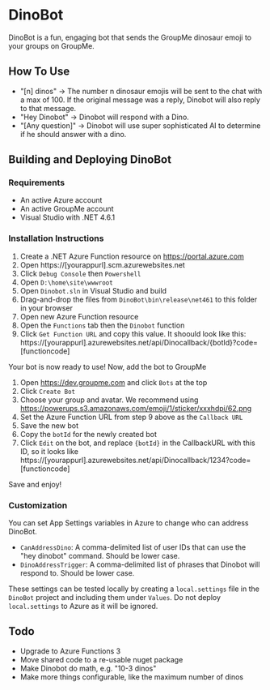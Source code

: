 ﻿# DinoBot
DinoBot is a fun, engaging bot that sends the GroupMe dinosaur emoji to your groups on GroupMe.

## How To Use
- "[n] dinos" -> The number n dinosaur emojis will be sent to the chat with a max of 100. If the original message was a reply, Dinobot will also reply to that message.
- "Hey Dinobot" -> Dinobot will respond with a Dino.
- "[Any question]" -> Dinobot will use super sophisticated AI to determine if he should answer with a dino.

## Building and Deploying DinoBot

### Requirements

- An active Azure account
- An active GroupMe account
- Visual Studio with .NET 4.6.1

### Installation Instructions

1) Create a .NET Azure Function resource on https://portal.azure.com
2) Open https://[yourappurl].scm.azurewebsites.net
3) Click `Debug Console` then `Powershell`
4) Open `D:\home\site\wwwroot`
5) Open `Dinobot.sln` in Visual Studio and build
6) Drag-and-drop the files from `DinoBot\bin\release\net461` to this folder in your browser
7) Open new Azure Function resource
8) Open the `Functions` tab then the `Dinobot` function
9) Click `Get Function URL` and copy this value. It shoould look like this: https://[yourappurl].azurewebsites.net/api/Dinocallback/{botId}?code=[functioncode]

Your bot is now ready to use! Now, add the bot to GroupMe

1) Open https://dev.groupme.com and click `Bots` at the top
2) Click `Create Bot`
3) Choose your group and avatar. We recommend using https://powerups.s3.amazonaws.com/emoji/1/sticker/xxxhdpi/62.png
4) Set the Azure Function URL from step 9 above as the `Callback URL`
5) Save the new bot
6) Copy the `botId` for the newly created bot
7) Click `Edit` on the bot, and replace `{botId}` in the CallbackURL with this ID, so it looks like https://[yourappurl].azurewebsites.net/api/Dinocallback/1234?code=[functioncode]

Save and enjoy! 

### Customization
You can set App Settings variables in Azure to change who can address DinoBot.

- `CanAddressDino`: A comma-delimited list of user IDs that can use the "hey dinobot" command. Should be lower case.
- `DinoAddressTrigger`: A comma-delimited list of phrases that Dinobot will respond to. Should be lower case.

These settings can be tested locally by creating a `local.settings` file in the `DinoBot` project and including them under `Values`. Do not deploy `local.settings` to Azure as it will be ignored.

## Todo
- Upgrade to Azure Functions 3
- Move shared code to a re-usable nuget package
- Make Dinobot do math, e.g. "10-3 dinos"
- Make more things configurable, like the maximum number of dinos